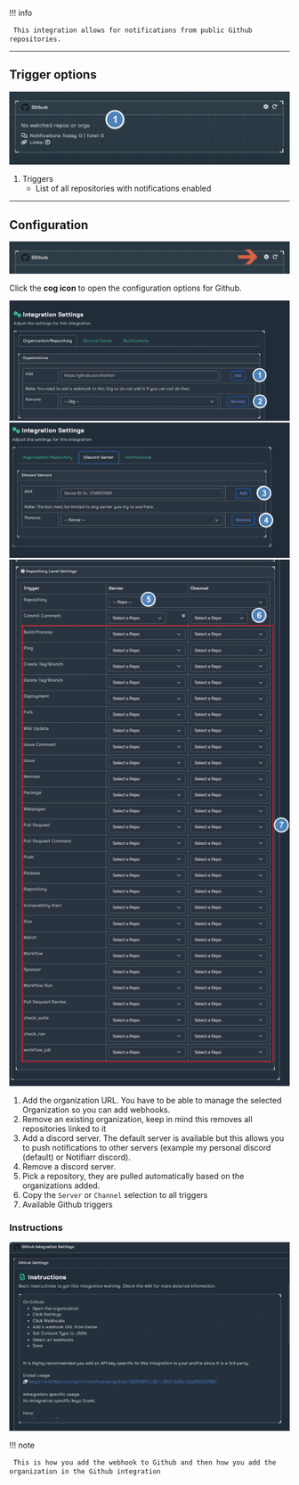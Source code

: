 !!! info

     This integration allows for notifications from public Github repositories.
---

## Trigger options

![trigger-channels.png](../../assets/screenshots/integrations/github/trigger-channels.png)

1. Triggers
    - List of all repositories with notifications enabled

---

## Configuration

![open-configuration.png](../../assets/screenshots/integrations/github/open-configuration.png)

Click the **cog icon** to open the configuration options for Github.

![configuration.png](../../assets/screenshots/integrations/github/configuration-1.png)
![configuration.png](../../assets/screenshots/integrations/github/configuration-2.png)
![configuration.png](../../assets/screenshots/integrations/github/configuration-3.png)

1. Add the organization URL. You have to be able to manage the selected Organization so you can add webhooks.
1. Remove an existing organization, keep in mind this removes all repositories linked to it
1. Add a discord server. The default server is available but this allows you to push notifications to other servers (example my personal discord (default) or Notifiarr discord).
1. Remove a discord server.
1. Pick a repository, they are pulled automatically based on the organizations added.
1. Copy the `Server` or `Channel` selection to all triggers
1. Available Github triggers

### Instructions

![instructions.png](../../assets/screenshots/integrations/github/instructions.png)

!!! note

     This is how you add the webhook to Github and then how you add the organization in the Github integration
